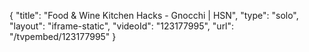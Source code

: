 {
    "title": "Food & Wine Kitchen Hacks - Gnocchi | HSN",
    "type": "solo",
    "layout": "iframe-static",
    "videoId": "123177995",
    "url": "\/tvpembed\/123177995"
}